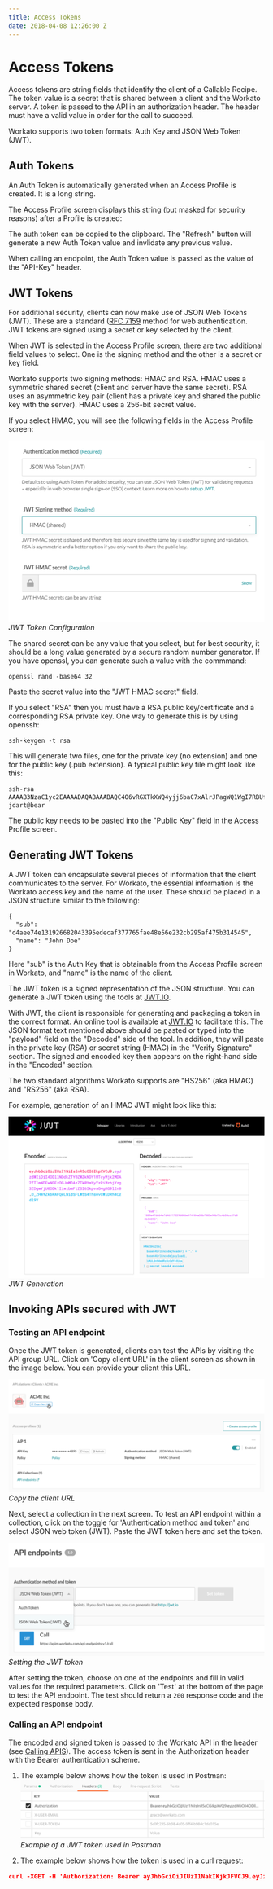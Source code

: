 ```yaml
---
title: Access Tokens
date: 2018-04-08 12:26:00 Z
---
```

# Access Tokens

Access tokens are string fields that identify the client of a Callable Recipe. The token value is a secret that is shared between a client and the Workato server. A token is passed to the API in an authorization header. The header must have a valid value in order for the call to succeed.

Workato supports two token formats: Auth Key and JSON Web Token (JWT).

## Auth Tokens

An Auth Token is automatically generated when an Access Profile is created. It is a long string.

The Access Profile screen displays this string (but masked for security reasons) after a Profile is created:

The auth token can be copied to the clipboard. The "Refresh" button will generate a new Auth Token value and invlidate any previous value.

When calling an endpoint, the Auth Token value is passed as the value of the "API-Key" header.

## JWT Tokens

For additional security, clients can now make use of JSON Web Tokens (JWT). These are a standard ([RFC 7159](https://tools.ietf.org/html/rfc7519) method for web authentication. JWT tokens are signed using a secret or key selected by the client.

When JWT is selected in the Access Profile screen, there are two additional field values to select. One is the signing method and the other is a secret or key field.

Workato supports two signing methods: HMAC and RSA. HMAC uses a symmetric shared secret (client and server have the same secret). RSA uses an asymmetric key pair (client has a private key and shared the public key with the server). HMAC uses a 256-bit secret value.

If you select HMAC, you will see the following fields in the Access Profile screen:

![JWT Token Configuration](/assets/images/api-mgmt/jwt-token-config.png)
*JWT Token Configuration*

The shared secret can be any value that you select, but for best security, it should be a long value generated by a secure random number generator. If you have openssl, you can generate such a value with the commmand:

```
openssl rand -base64 32
```

Paste the secret value into the "JWT HMAC secret" field.

If you select "RSA" then you must have a RSA public key/certificate and a corresponding RSA private key. One way to generate this is by using openssh:

```
ssh-keygen -t rsa
```

This will generate two files, one for the private key (no extension) and one for the public key (.pub extension). A typical public key file might look like this:

```
ssh-rsa AAAAB3NzaC1yc2EAAAADAQABAAABAQC4O6vRGXTkXWQ4yjj6baC7xAlrJPagWQ1WgI7RBUfk5PRPyD88Lp1vqe0CqshOIEeIVca3mD+W0YtJGlu4IaFh2gIC0W2lQY+3yXkzw2IQvnK1jjzxLJ6Dho7Vh3kLVqlmDB0ABdFhoU+vZf19AnLMqGhmu81xXoutK89MJAfvGFWbZ/zfM/yl9aqTOVrEJFpUxloL2IY/EAiUqblRTH5KWtimetEPF8VG3hu/YeU/5/CzPGZaLKUOcO3k0A6a6iIA2ruV180QN0FmgrCUsQ6oA6vWZsY1LuJm3bnLv7KJApR+WYqp7OCMlhk67N7zxkbZqNb2+eyUCx7E2SFCjFkR jdart@bear
```

The public key needs to be pasted into the "Public Key" field in the Access Profile screen.

## Generating JWT Tokens

A JWT token can encapsulate several pieces of information that the client communicates to the server. For Workato, the essential information is the Workato access key and the name of the user. These should be placed in a JSON structure similar to the following:

```
{
  "sub": "d4aee74e131926682043395edecaf377765fae48e56e232cb295af475b314545",
  "name": "John Doe"
}
```

Here "sub" is the Auth Key that is obtainable from the Access Profile screen in Workato, and "name" is the name of the client.

The JWT token is a signed representation of the JSON structure. You can generate a JWT token using the tools at [JWT.IO](https://jwt.io/).

With JWT, the client is responsible for generating and packaging a token in the correct format. An online tool is available at [JWT.IO](https://jwt.io/) to facilitate this. The JSON format text mentioned above should be pasted or typed into the "payload" field on the "Decoded" side of the tool. In addition, they will paste in the private key (RSA) or secret string (HMAC) in the "Verify Signature" section. The signed and encoded key then appears on the right-hand side in the "Encoded" section.

The two standard algorithms Workato supports are "HS256" (aka HMAC) and "RS256" (aka RSA).

For example, generation of an HMAC JWT might look like this:

![JWT Generation](/assets/images/api-mgmt/jwt-generation.png)
*JWT Generation*


## Invoking APIs secured with JWT

### Testing an API endpoint
Once the JWT token is generated, clients can test the APIs by visiting the API group URL. Click on 'Copy client URL' in the client screen as shown in the image below. You can provide your client this URL.

![Copy client URL](/assets/images/api-mgmt/copy-client-url.png)
*Copy the client URL*

Next, select a collection in the next screen. To test an API endpoint within a collection, click on the toggle for 'Authentication method and token' and select JSON web token (JWT). Paste the JWT token here and set the token.

![Select JWT](/assets/images/api-mgmt/set-jwt-token.png)
*Setting the JWT token*

After setting the token, choose on one of the endpoints and fill in valid values for the required parameters. Click on 'Test' at the bottom of the page to test the API endpoint. The test should return a `200` response code and the expected response body.

### Calling an API endpoint

The encoded and signed token is passed to the Workato API in the header (see [Calling APIS](/api-mgmt/calling-apis.md)). The access token is sent in the Authorization header with the Bearer authentication scheme.

1. The example below shows how the token is used in Postman:
![Postman test](/assets/images/api-mgmt/postman-eg.png)
*Example of a JWT token used in Postman*

2. The example below shows how the token is used in a curl request:
```json
curl -XGET -H 'Authorization: Bearer ayJhbGciOiJIUzI1NakIKjkJFVCJ9.eyJzdWIiOiI4OJSIFMLLdkZTY0ZWZkNDY1MTcyMjk2MDA2ZTlmNDEwNGEzOGJmMDAzZTk0YmYyYzRiMzhjYzg3ZDgwYjU0ODk1IiwibmFtZSI6os9fvaG4gRG9lIn0.D_ZHmYZkbRAFQeL' 'https://apim.workato.com/api-endpoints-v1/call?email=john-doe%40acme.com'```
